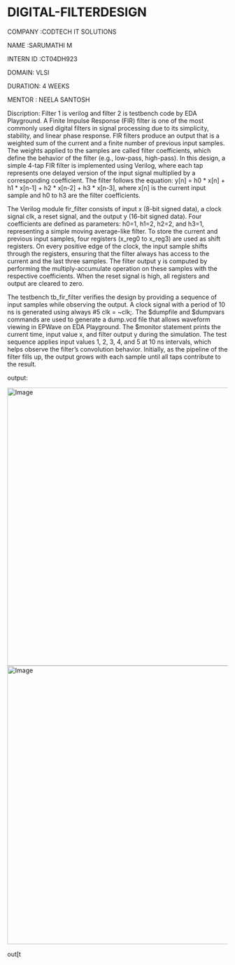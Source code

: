 # DIGITAL-FILTERDESIGN

COMPANY :CODTECH IT SOLUTIONS

NAME :SARUMATHI M

INTERN ID :CT04DH923

DOMAIN: VLSI

DURATION: 4 WEEKS

MENTOR : NEELA SANTOSH

Discription:
Filter 1 is verilog and filter 2 is testbench code by EDA Playground.
A Finite Impulse Response (FIR) filter is one of the most commonly used digital filters in signal processing due to its simplicity, stability, and linear phase response. FIR filters produce an output that is a weighted sum of the current and a finite number of previous input samples. The weights applied to the samples are called filter coefficients, which define the behavior of the filter (e.g., low-pass, high-pass). In this design, a simple 4-tap FIR filter is implemented using Verilog, where each tap represents one delayed version of the input signal multiplied by a corresponding coefficient. The filter follows the equation:
y[n] = h0 * x[n] + h1 * x[n-1] + h2 * x[n-2] + h3 * x[n-3],
where x[n] is the current input sample and h0 to h3 are the filter coefficients.

The Verilog module fir_filter consists of input x (8-bit signed data), a clock signal clk, a reset signal, and the output y (16-bit signed data). Four coefficients are defined as parameters: h0=1, h1=2, h2=2, and h3=1, representing a simple moving average-like filter. To store the current and previous input samples, four registers (x_reg0 to x_reg3) are used as shift registers. On every positive edge of the clock, the input sample shifts through the registers, ensuring that the filter always has access to the current and the last three samples. The filter output y is computed by performing the multiply-accumulate operation on these samples with the respective coefficients. When the reset signal is high, all registers and output are cleared to zero.

The testbench tb_fir_filter verifies the design by providing a sequence of input samples while observing the output. A clock signal with a period of 10 ns is generated using always #5 clk = ~clk;. The $dumpfile and $dumpvars commands are used to generate a dump.vcd file that allows waveform viewing in EPWave on EDA Playground. The $monitor statement prints the current time, input value x, and filter output y during the simulation. The test sequence applies input values 1, 2, 3, 4, and 5 at 10 ns intervals, which helps observe the filter’s convolution behavior. Initially, as the pipeline of the filter fills up, the output grows with each sample until all taps contribute to the result.

output:

<img width="1360" height="634" alt="Image" src="https://github.com/user-attachments/assets/2964f48d-a815-4d2c-af5f-7f0fd422af01" />



<img width="1362" height="635" alt="Image" src="https://github.com/user-attachments/assets/d5d0c86d-e983-4946-93cc-c6f218840683" />



out[t
